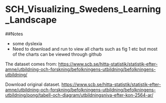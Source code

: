 # SCH_Visualizing_Swedens_Learning_Landscape

##Notes
- some dyslexia
- Need to download and run to view all charts such as fig 1 etc but most of the charts can be viewed through github

The dataset comes from:
https://www.scb.se/hitta-statistik/statistik-efter-amne/utbildning-och-forskning/befolkningens-utbildning/befolkningens-utbildning/


Download original dataset.
https://www.scb.se/hitta-statistik/statistik-efter-amne/utbildning-och-forskning/befolkningens-utbildning/befolkningens-utbildning/pong/tabell-och-diagram/utbildningsniva-efter-kon-2564-ar/
